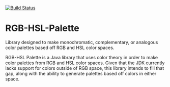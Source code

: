 [![Build Status](https://travis-ci.org/NoahT/RGB-HSL-Palette.svg?branch=master)](https://travis-ci.org/NoahT/RGB-HSL-Palette)

# RGB-HSL-Palette
Library designed to make monochromatic, complementary, or analogous color palettes based off RGB and HSL color spaces.

RGB-HSL Palette is a Java library that uses color theory in order to make color palettes from RGB and HSL color spaces. Given that the JDK
currently lacks support for colors outside of RGB space, this library intends to fill that gap, along with the ability to generate palettes
based off colors in either space.
